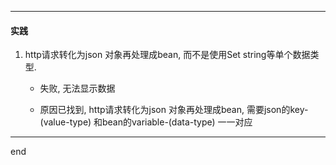 
---

#### 实践

1. http请求转化为json 对象再处理成bean, 而不是使用Set<string> string等单个数据类型.
    
    - 失败, 无法显示数据
    
    - 原因已找到, http请求转化为json 对象再处理成bean, 需要json的key-(value-type) 和bean的variable-(data-type) 一一对应


---
end
